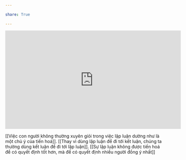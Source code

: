 ---  
share: True  
---  
<iframe width="560" height="315" src="https://www.youtube.com/embed/_ArVh3Cj9rw?start=454" title="YouTube video player" frameborder="0" allow="accelerometer; autoplay; clipboard-write; encrypted-media; gyroscope; picture-in-picture; web-share" allowfullscreen></iframe>  
  
[[Việc con người không thường xuyên giỏi trong việc lập luận dường như là một chủ ý của tiến hoá]]. [[Thay vì dùng lập luận để đi tới kết luận, chúng ta thường dùng kết luận để đi tới lập luận]]. [[Sự lập luận không được tiến hoá để có quyết định tốt hơn, mà để có quyết định nhiều người đồng ý nhất]]  
